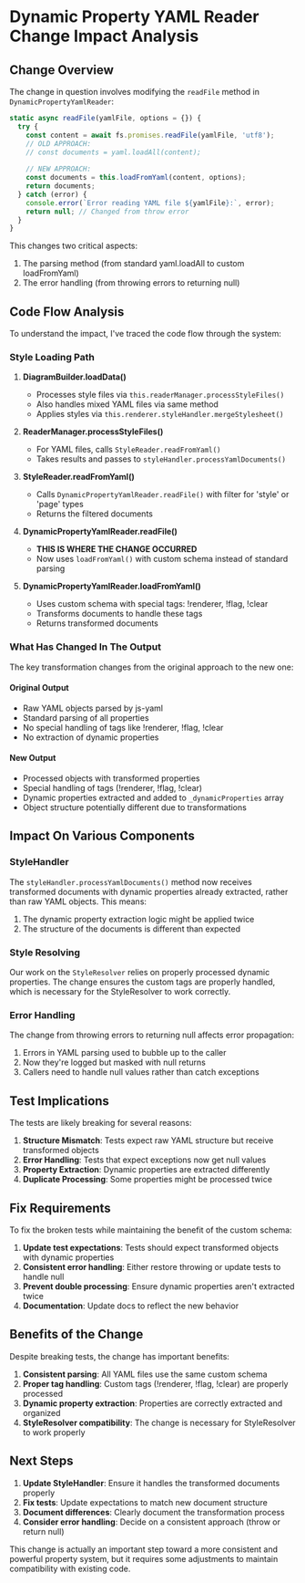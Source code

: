 # Dynamic Property YAML Reader Change Impact Analysis

## Change Overview

The change in question involves modifying the `readFile` method in `DynamicPropertyYamlReader`:

```javascript
static async readFile(yamlFile, options = {}) {
  try {
    const content = await fs.promises.readFile(yamlFile, 'utf8');
    // OLD APPROACH:
    // const documents = yaml.loadAll(content);
    
    // NEW APPROACH:
    const documents = this.loadFromYaml(content, options);
    return documents;
  } catch (error) {
    console.error(`Error reading YAML file ${yamlFile}:`, error);
    return null; // Changed from throw error
  }
}
```

This changes two critical aspects:
1. The parsing method (from standard yaml.loadAll to custom loadFromYaml)
2. The error handling (from throwing errors to returning null)

## Code Flow Analysis

To understand the impact, I've traced the code flow through the system:

### Style Loading Path

1. **DiagramBuilder.loadData()**
   - Processes style files via `this.readerManager.processStyleFiles()`
   - Also handles mixed YAML files via same method
   - Applies styles via `this.renderer.styleHandler.mergeStylesheet()`

2. **ReaderManager.processStyleFiles()**
   - For YAML files, calls `StyleReader.readFromYaml()`
   - Takes results and passes to `styleHandler.processYamlDocuments()`

3. **StyleReader.readFromYaml()**
   - Calls `DynamicPropertyYamlReader.readFile()` with filter for 'style' or 'page' types
   - Returns the filtered documents

4. **DynamicPropertyYamlReader.readFile()**
   - **THIS IS WHERE THE CHANGE OCCURRED**
   - Now uses `loadFromYaml()` with custom schema instead of standard parsing

5. **DynamicPropertyYamlReader.loadFromYaml()**
   - Uses custom schema with special tags: !renderer, !flag, !clear
   - Transforms documents to handle these tags
   - Returns transformed documents

### What Has Changed In The Output

The key transformation changes from the original approach to the new one:

#### Original Output
- Raw YAML objects parsed by js-yaml
- Standard parsing of all properties
- No special handling of tags like !renderer, !flag, !clear
- No extraction of dynamic properties

#### New Output
- Processed objects with transformed properties
- Special handling of tags (!renderer, !flag, !clear)
- Dynamic properties extracted and added to `_dynamicProperties` array
- Object structure potentially different due to transformations

## Impact On Various Components

### StyleHandler
The `styleHandler.processYamlDocuments()` method now receives transformed documents with dynamic properties already extracted, rather than raw YAML objects. This means:

1. The dynamic property extraction logic might be applied twice
2. The structure of the documents is different than expected

### Style Resolving
Our work on the `StyleResolver` relies on properly processed dynamic properties. The change ensures the custom tags are properly handled, which is necessary for the StyleResolver to work correctly.

### Error Handling
The change from throwing errors to returning null affects error propagation:

1. Errors in YAML parsing used to bubble up to the caller
2. Now they're logged but masked with null returns
3. Callers need to handle null values rather than catch exceptions

## Test Implications

The tests are likely breaking for several reasons:

1. **Structure Mismatch**: Tests expect raw YAML structure but receive transformed objects
2. **Error Handling**: Tests that expect exceptions now get null values
3. **Property Extraction**: Dynamic properties are extracted differently
4. **Duplicate Processing**: Some properties might be processed twice

## Fix Requirements

To fix the broken tests while maintaining the benefit of the custom schema:

1. **Update test expectations**: Tests should expect transformed objects with dynamic properties
2. **Consistent error handling**: Either restore throwing or update tests to handle null
3. **Prevent double processing**: Ensure dynamic properties aren't extracted twice
4. **Documentation**: Update docs to reflect the new behavior

## Benefits of the Change

Despite breaking tests, the change has important benefits:

1. **Consistent parsing**: All YAML files use the same custom schema
2. **Proper tag handling**: Custom tags (!renderer, !flag, !clear) are properly processed
3. **Dynamic property extraction**: Properties are correctly extracted and organized
4. **StyleResolver compatibility**: The change is necessary for StyleResolver to work properly

## Next Steps

1. **Update StyleHandler**: Ensure it handles the transformed documents properly
2. **Fix tests**: Update expectations to match new document structure
3. **Document differences**: Clearly document the transformation process
4. **Consider error handling**: Decide on a consistent approach (throw or return null)

This change is actually an important step toward a more consistent and powerful property system, but it requires some adjustments to maintain compatibility with existing code.

